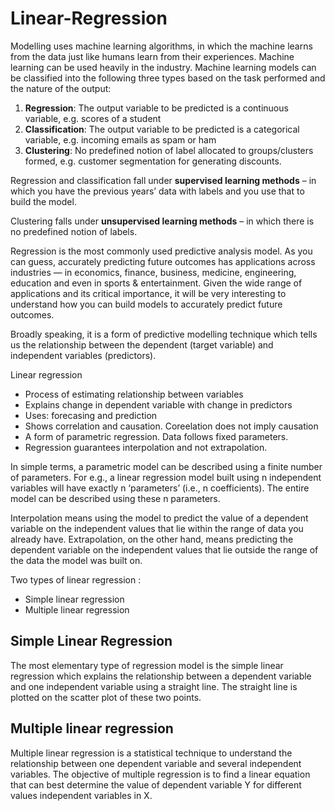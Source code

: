 # Linear-Regression

Modelling uses machine learning algorithms, in which the machine learns from the data just like humans learn from their experiences. Machine learning can be used heavily in the industry. Machine learning models can be classified into the following three types based on the task performed and the nature of the output:
1. **Regression**: The output variable to be predicted is a continuous variable, e.g. scores of a student
2. **Classification**: The output variable to be predicted is a categorical variable, e.g. incoming emails as spam or ham
3. **Clustering**: No predefined notion of label allocated to groups/clusters formed, e.g. customer segmentation for generating discounts.

Regression and classification fall under **supervised learning methods** – in which you have the previous years’ data with labels and you use that to build the model.

Clustering falls under **unsupervised learning methods** – in which there is no predefined notion of labels.

Regression is the most commonly used predictive analysis model.
As you can guess, accurately predicting future outcomes has applications across industries — in economics, finance, business, medicine, engineering, education and even in sports & entertainment. Given the wide range of applications and its critical importance, it will be very interesting to understand how you can build models to accurately predict future outcomes.

Broadly speaking, it is a form of predictive modelling technique which tells us the relationship between the dependent (target variable) and independent variables (predictors).

Linear regression 
- Process of estimating relationship between variables
- Explains change in dependent variable with change in predictors
- Uses: forecasing and prediction
- Shows correlation and causation. Coreelation does not imply causation
- A form of parametric regression. Data follows fixed parameters.
- Regression guarantees interpolation and not extrapolation.

In simple terms, a parametric model can be described using a finite number of parameters. For e.g., a linear regression model built using n independent variables will have exactly n ‘parameters’ (i.e., n coefficients). The entire model can be described using these n parameters.

Interpolation means using the model to predict the value of a dependent variable on the independent values that lie within the range of data you already have. Extrapolation, on the other hand, means predicting the dependent variable on the independent values that lie outside the range of the data the model was built on.
 
Two types of linear regression :
- Simple linear regression
- Multiple linear regression

## Simple Linear Regression
The most elementary type of regression model is the simple linear regression which explains the relationship between a dependent variable and one independent variable using a straight line. The straight line is plotted on the scatter plot of these two points.

## Multiple linear regression
Multiple linear regression is a statistical technique to understand the relationship between one dependent variable and several independent variables. The objective of multiple regression is to find a linear equation that can best determine the value of dependent variable Y for different values independent variables in X.
